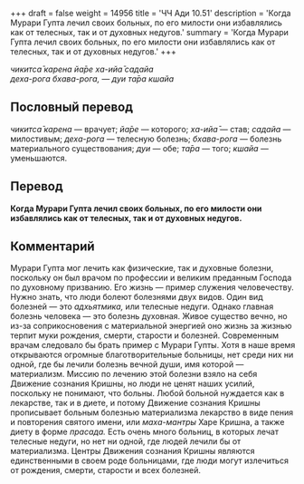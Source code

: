 +++
draft = false
weight = 14956
title = 'ЧЧ Ади 10.51'
description = 'Когда Мурари Гупта лечил своих больных, по его милости они избавлялись как от телесных, так и от духовных недугов.'
summary = 'Когда Мурари Гупта лечил своих больных, по его милости они избавлялись как от телесных, так и от духовных недугов.'
+++

_чикитса̄ карена йа̄ре ха-ийа̄ садайа  
деха-рога бхава-рога, — дуи та̄ра кшайа_

## Пословный перевод

_чикитса̄_ _карена_ — врачует; _йа̄ре_ — которого; _ха_\-_ийа̄_ — став; _садайа_ — милостивым; _деха_\-_рога_ — телесную болезнь; _бхава_\-_рога_ — болезнь материального существования; _дуи_ — обе; _та̄ра_ — того; _кшайа_ — уменьшаются.

## Перевод

**Когда Мурари Гупта лечил своих больных, по его милости они избавлялись как от телесных, так и от духовных недугов.**

## Комментарий

Мурари Гупта мог лечить как физические, так и духовные болезни, поскольку он был врачом по профессии и великим преданным Господа по духовному призванию. Его жизнь — пример служения человечеству. Нужно знать, что люди болеют болезнями двух видов. Один вид болезней — это _адхьятмика,_ или телесные недуги. Однако главная болезнь человека — это болезнь духовная. Живое существо вечно, но из-за соприкосновения с материальной энергией оно жизнь за жизнью терпит муки рождения, смерти, старости и болезней. Современным врачам следовало бы брать пример с Мурари Гупты. Хотя в наше время открываются огромные благотворительные больницы, нет среди них ни одной, где бы лечили болезнь вечной души, имя которой — материализм. Миссию по лечению этой болезни взяло на себя Движение сознания Кришны, но люди не ценят наших усилий, поскольку не понимают, что больны. Любой больной нуждается как в лекарстве, так и в диете, и потому Движение сознания Кришны прописывает больным болезнью материализма лекарство в виде пения и повторения святого имени, или _маха-мантры_ Харе Кришна, а также диету в форме _прасада._ Есть очень много больниц, в которых лечат телесные недуги, но нет ни одной, где людей лечили бы от материализма. Центры Движения сознания Кришны являются единственными в своем роде больницами, где люди могут излечиться от рождения, смерти, старости и всех болезней.
